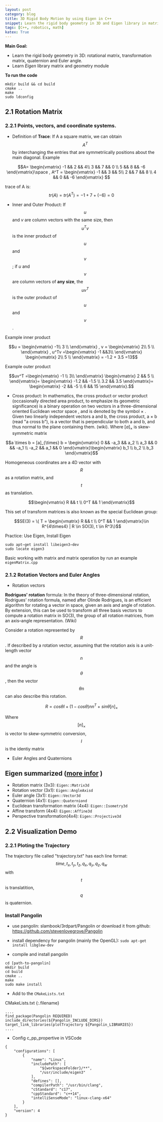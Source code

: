 ```yaml
---
layout: post
category: blog
title: 3D Rigid Body Motion by using Eigen in C++
snippet: Learn the rigid body geometry in 3D and Eigen library in matrix and geometry module.
tags: [C++, robotics, math]
katex: True
---
```


**Main Goal:**

- Learn the rigid body geometry in 3D: rotational matrix, transformation matrix, quaternion and Euler angle.
- Learn *Eigen* library matrix and geometry module

**To run the code**
```
mkdir build && cd build
cmake ..
make
sudo ldconfig
```

## 2.1 Rotation Matrix
### 2.2.1 Points, vectors, and coordinate systems.
- Definition of **Trace**: 
If A a square matrix, we can obtain $$A^T$$ by interchanging the entries that are symmetriically positions about the main diagonal. Example

$$A= \begin{vmatrix}
-1 && 2 && 4\\
3 && 7 && 0 \\
5 && 8 && -6
\end{vmatrix}\space 
, 
A^T = \begin{vmatrix}
-1 && 3 && 5\\
2 && 7 && 8 \\
4 && 0 && -6
\end{vmatrix}
$$

 trace of A is: 
 $$tr(A) = tr(A^T)= -1 +7+(-6)=0$$
 
- Inner and Outer Product: If $$u$$ and $v$ are column vectors with the same size, then $$u^Tv$$ is the inner product of $$u$$ and $$v$$; if $u$ and $$v$$ are column vectors of **any size**, the $$uv^T$$ is the outer product of $$u$$ and $$v$$.

Example inner product

$$u = \begin{vmatrix}
-1\\
3  \\
\end{vmatrix}
, v = \begin{vmatrix}
2\\
5  \\
\end{vmatrix}
, u^Tv =\begin{vmatrix}
-1 &&3\\
\end{vmatrix}
\begin{vmatrix}
2\\
5  \\
\end{vmatrix}
= -1.2 + 3.5 =13$$

Example outer product

$$uv^T =\begin{vmatrix}
-1 \\ 3\\
\end{vmatrix}
\begin{vmatrix}
2 && 5  \\
\end{vmatrix}=
\begin{vmatrix}
-1.2 && -1.5 \\
3.2 && 3.5
\end{vmatrix}=
\begin{vmatrix}
-2 && -5 \\
 6 && 15
\end{vmatrix}.$$

- Cross product: In mathematics, the cross product or vector product (occasionally directed area product, to emphasize its geometric significance) is a binary operation on two vectors in a three-dimensional oriented Euclidean vector space , and is denoted by the symbol × . Given two linearly independent vectors a and b, the cross product, a × b (read "a cross b"), is a vector that is perpendicular to both a and b, and thus normal to the plane containing them. (wiki). Where $[a]_{\times}$ is skew-symmetric matrix 

$$a \times b = [a]_{\times} b =
\begin{vmatrix}
0  && -a_3 && a_2 \\
a_3 && 0 && -a_1 \\
-a_2 && a_1 && 0
\end{vmatrix}\begin{vmatrix}
b_1 \\ b_2 \\ b_3
\end{vmatrix}$$


Homogeneous coordinates are a 4D vector with $$R$$ as a rotation matrix, and $$t$$ as translation.

$$\begin{vmatrix}
R && t  \\
0^T && 1
\end{vmatrix}$$

This set of transform matrices is also known as the special Euclidean group:

$$SE(3) = \{ T = \begin{vmatrix}
R && t  \\
0^T && 1
\end{vmatrix}\in R^{4\times4} | R \in SO(3),  t \in R^3\}$$

Practice: Use Eigen, Install Eigen
```
sudo apt−get install libeigen3−dev
sudo locate eigen3
```
Basic working with matrix and matrix operation by run an example `eigenMatrix.cpp`

### 2.1.2 Rotation Vectors and Euler Angles
- Rotation vectors

**Rodrigues' rotation** formula: In the theory of three-dimensional rotation, Rodrigues' rotation formula, named after Olinde Rodrigues, is an efficient algorithm for rotating a vector in space, given an axis and angle of rotation. By extension, this can be used to transform all three basis vectors to compute a rotation matrix in SO(3), the group of all rotation matrices, from an axis–angle representation. (Wiki)

Consider a rotation represented by $$R$$. If described by a rotation vector, assuming that the rotation axis is a unit-length vector $$n$$ and the angle is $$\theta$$, then the vector
$$\theta n$$ can also describe this rotation.

$$R = cos\theta I + (1-cos\theta)nn^T + sin\theta [n]_\times$$ 

Where $$[n]_\times$$ is vector to skew-symmetric conversion, $$I$$ is the identiy matrix

- Euler Angles and Quaternions
## Eigen summarized ([more infor](http://eigen.tuxfamily.org/dox/group__TutorialGeometry.html) )
- Rotation matrix (3x3): `Eigen::Matrix3d`
- Rotation vector (3x1): `Eigen::AngleAxisd`
- Euler angle (3x1): `Eigen::Vector3d`
- Quaternion (4x1): `Eigen::Quaterniond`
- Euclidean transformation matrix (4x4): `Eigen::Isometry3d`
- Affine transform (4x4): `Eigen::Affine3d`
- Perspective transformation(4x4): `Eigen::Projective3d`

## 2.2 Visualization Demo
### 2.2.1 Ploting the Trajectory
 The trajectory file called "trajectory.txt" has each line format:  $$time, t_x, t_y, t_z, q_x, q_y, q_z, q_w$$  with $$t$$ is translatition, $$q$$ is quaternion.

### Install Pangolin
* use pangolin: slambook/3rdpart/Pangolin or download it from github: https://github.com/stevenlovegrove/Pangolin

* install dependency for pangolin (mainly the OpenGL): 
```sudo apt-get install libglew-dev```

* compile and install pangolin

```
cd [path-to-pangolin]
mkdir build
cd build
cmake ..
make 
sudo make install 
```

* Add to the ```CMakeLists.txt```

CMakeLists.txt
{:.filename}
```
....
find_package(Pangolin REQUIRED)
include_directories(${Pangolin_INCLUDE_DIRS})
target_link_libraries(plotTrajectory ${Pangolin_LIBRARIES})
....
```

* Config c_pp_propertive in VSCode
```
{
    "configurations": [
        {
            "name": "Linux",
            "includePath": [
                "${workspaceFolder}/**",
                "/usr/include/eigen3"
            ],
            "defines": [],
            "compilerPath": "/usr/bin/clang",
            "cStandard": "c17",
            "cppStandard": "c++14",
            "intelliSenseMode": "linux-clang-x64"
        }
    ],
    "version": 4
}
```